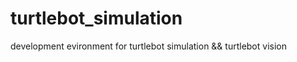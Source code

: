 # turtlebot_simulation
development evironment for turtlebot simulation &amp;&amp; turtlebot vision 
